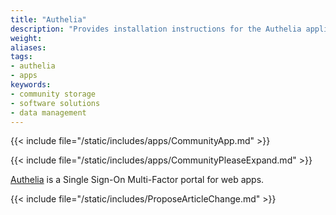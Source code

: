 ```yaml
---
title: "Authelia"
description: "Provides installation instructions for the Authelia application in TrueNAS."
weight: 
aliases:
tags:
- authelia
- apps
keywords:
- community storage
- software solutions
- data management
---
```


{{< include file="/static/includes/apps/CommunityApp.md" >}}

{{< include file="/static/includes/apps/CommunityPleaseExpand.md" >}}

<a href="https://www.authelia.com/">Authelia</a> is a Single Sign-On Multi-Factor portal for web apps.

{{< include file="/static/includes/ProposeArticleChange.md" >}}
